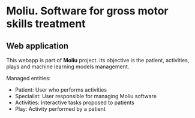 # Moliu. Software for gross motor skills treatment

## Web application

This webapp is part of **Moliu** project. Its objective is the patient, activities, plays and machine learning models management.

Managed entities:
* Patient: User who performs activities
* Specialist: User responsible for managing Moliu software
* Activities: Interactive tasks proposed to patients
* Play: Activity performed by a patient